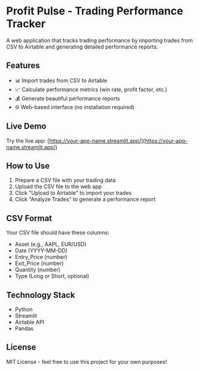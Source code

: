 # Profit Pulse - Trading Performance Tracker

A web application that tracks trading performance by importing trades from CSV to Airtable and generating detailed performance reports.

## Features

- 📊 Import trades from CSV to Airtable
- 📈 Calculate performance metrics (win rate, profit factor, etc.)
- 💰 Generate beautiful performance reports
- 🌐 Web-based interface (no installation required)

## Live Demo

Try the live app: [https://your-app-name.streamlit.app/](https://your-app-name.streamlit.app/)

## How to Use

1. Prepare a CSV file with your trading data
2. Upload the CSV file to the web app
3. Click "Upload to Airtable" to import your trades
4. Click "Analyze Trades" to generate a performance report

## CSV Format

Your CSV file should have these columns:
- Asset (e.g., AAPL, EUR/USD)
- Date (YYYY-MM-DD)
- Entry_Price (number)
- Exit_Price (number)
- Quantity (number)
- Type (Long or Short, optional)

## Technology Stack

- Python
- Streamlit
- Airtable API
- Pandas

## License

MIT License - feel free to use this project for your own purposes!
